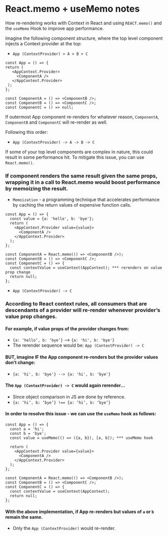 
# React.memo + useMemo notes

How re-rendering works with Context in React and using `REACT.memo()` and the `useMemo` Hook to improve app performance.

Imagine the following component structure, where the top level component injects a Context provider at the top: 

- `App (ContextProvider) > A > B > C`
```
const App = () => {
return (
   <AppContext.Provider>
     <ComponentA />
   </AppContext.Provider>
 );
};

const ComponentA = () => <ComponentB />;
const ComponentB = () => <ComponentC />;
const ComponentC = () => null;
```

If outermost App component re-renders for whatever reason, 
	`ComponentA`, `ComponentB` and `ComponentC` will re-render as well.

Following this order:  
- `App (ContextProvider) -> A -> B -> C`

If some of your top level components are complex in nature, this could result in some performance hit. To mitigate this issue, you can use `React.memo()`.

### If component renders the same result given the same props, wrapping it in a call to React.memo would boost performance by memoizing the result.

 - `Memoization` - a programming technique that accelerates performance by caching the return values of expensive function calls.

```
const App = () => {
  const value = {a: 'hello', b: 'bye'};
  return (
    <AppContext.Provider value={value}>
      <ComponentA />
    </AppContext.Provider>
  );
};

const ComponentA = React.memo(() => <ComponentB />);
const ComponentB = () => <ComponentC />;
const ComponentC = () => {
  const contextValue = useContext(AppContext); *** rerenders on value prop change
  return null;
};
```
- `App (ContextProvider) -> C`
### According to React context rules, all consumers that are descendants of a provider will re-render whenever provider’s value prop changes.

#### For example, if value props of the provider changes from:
- `{a: ‘hello’, b: ‘bye’}` --> `{a: 'hi', b: 'bye'}`
- The rerender sequence would be: `App (ContextProvider) -> C`

#### BUT, imagine IF the App component re-renders but the provider values don’t change:
- `{a: 'hi', b: 'bye'} --> {a: 'hi', b: 'bye'}`

#### The `App (ContextProvider) -> C` would again rerender... 
- Since object comparison in JS are done by reference.
- `{a: ‘hi’, b: ‘bye’} !== {a: ‘hi’, b: ‘bye’}`

#### In order to resolve this issue - we can use the `useMemo` hook as follows:
```
const App = () => {
  const a = 'hi';
  const b = 'bye';
  const value = useMemo(() => ({a, b}), [a, b]); *** useMemo hook

  return (
    <AppContext.Provider value={value}>
      <ComponentA />
    </AppContext.Provider>
  );
};

const ComponentA = React.memo(() => <ComponentB />);
const ComponentB = () => <ComponentC />;
const ComponentC = () => {
  const contextValue = useContext(AppContext);
  return null;
};
```

#### With the above implementation, if App re-renders but values of `a` or `b` remain the same.
   - Only the `App (ContextProvider)` would re-render.
